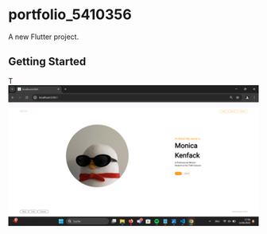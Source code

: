 # portfolio_5410356

A new Flutter project.

## Getting Started

T![alt text](<Screenshot (94).png>)


